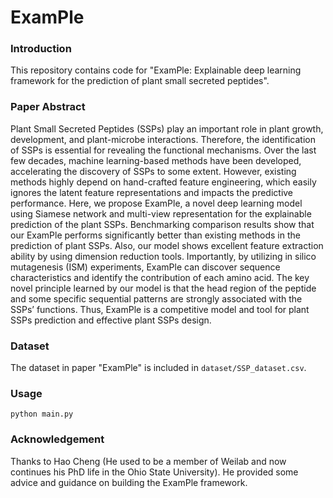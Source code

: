 # ExamPle

### Introduction

This repository contains code for "ExamPle: Explainable deep learning framework for the prediction of plant small secreted peptides".

### Paper Abstract

Plant Small Secreted Peptides (SSPs) play an important role in plant growth, development, and plant-microbe interactions. Therefore, the identification of SSPs is essential for revealing the functional mechanisms. Over the last few decades, machine learning-based methods have been developed, accelerating the discovery of SSPs to some extent. However, existing methods highly depend on hand-crafted feature engineering, which easily ignores the latent feature representations and impacts the predictive performance. Here, we propose ExamPle, a novel deep learning model using Siamese network and multi-view representation for the explainable prediction of the plant SSPs. Benchmarking comparison results show that our ExamPle performs significantly better than existing methods in the prediction of plant SSPs. Also, our model shows excellent feature extraction ability by using dimension reduction tools. Importantly, by utilizing in silico mutagenesis (ISM) experiments, ExamPle can discover sequence characteristics and identify the contribution of each amino acid. The key novel principle learned by our model is that the head region of the peptide and some specific sequential patterns are strongly associated with the SSPs’ functions. Thus, ExamPle is a competitive model and tool for plant SSPs prediction and effective plant SSPs design.

### Dataset

The dataset in paper "ExamPle" is included in `dataset/SSP_dataset.csv`.

### Usage

```
python main.py
```

### Acknowledgement

Thanks to Hao Cheng (He used to be a member of Weilab and now continues his PhD life in the Ohio State University). He provided some advice and guidance on building the ExamPle framework.
